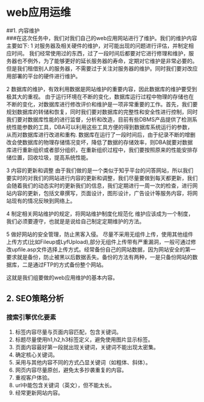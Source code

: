 # web应用运维  
##1. 内容维护  
###在这次任务中，我们对我们自己的web应用网站进行了维护。我们的维护内容主要如下: 
1 对服务器及相关硬件的维护，对可能出现的问题进行评估，并制定相应时间。
       我们经常使用过的东西，过了一段时间后都要对它进行修理和维护，服务器也不例外，为了能够更好的延长服务器的寿命，定期对它维护是非常必要的。但是我们租借别人的服务器，不需要过于关注对服务器的维护。同时我们要对改应用部署的平台的硬件进行维护。

2 数据库的维护，有效利用数据是网站维护的重要内容，因此数据库的维护要受到极其大的重视。
      由于运行环境在不断的变化，数据库运行过程中物理的存储也在不断的变化，对数据库进行修改评价和维护是一项非常重要的工作。首先，我们要规划数据库的转储和恢复，同时我们要对数据库的完整性和安全性进行控制，同时我们要对数据库性能的进行监督，分析和改造，目前有些DBMS产品提供了检测系统性能参数的工具，DBA可以利用这些工具方便的得到数据库系统运行的参数，从而对数据库进行改进和重构.
      数据库在运行了一段时间后，由于纪录不断的增删改会使数据库的物理存储情况变坏，降低了数据的存储效率，则DBA就要对数据库进行重新组织或者部分组织，在重新组织过程中，我们要按照原来的性能安排存储位置，回收垃圾，提高系统性能。

3 内容的更新和调整
      由于我们做的是一个类似于知乎平台的问答网站，所以我们要实时的对我们的网站进行内容的更新和调整，我们尽量要做到每天都更新，我们会随着我们的动态实时的更新我们的信息，我们定期进行一周一次的检查，进行网站内容的更新，包括文章撰写，页面设计，图形设计，广告设计等服务内容，将网站现有的情况反映到网络上。

4 制定相关网站维护的规定，将网站维护制度化规范化
      维护应该成为一个制度，我们必须要遵守，也就是是说给自己制定定期维护的方法。

5 做好网站的安全管理，防止黑客入侵。
       尽量不采用无组件上传，使用其他组件上传方式(比如Fileup或LyfUpload),部分无组件上传带有严重漏洞，一般可通过修改upfile.asp文件选择上传方式。经常备份自己的网站数据，因为网站安全的第一要求就是备份，防止被黑以后数据丢失。备份的方法有两种，一是只备份网站的数据库，二是通过FTP的方式备份整个网站。

这就是我们组要做的web应用维护的基本内容。
## 2.   SEO策略分析  
### 搜索引擎优化要素
  1.  标签内容尽量与页面内容匹配，包含关键词。
  2.  标题尽量使用h1,h2,h3标签定义，避免使用图片显示标签。  
  3.  页面内容最好第一段就出现关键词，关键词不能出现太密集。
  4.  确定核心关键词。
  5.  采用与其他内容不同的方式凸显关键词（如粗体、斜体）。
  6.  网页内容尽量原创，避免太多抄袭重复的内容。
  7.  重视客户体验。
  8.  url中能包含关键词（英文），但不能太长。
  9.  经常更新网站内容。

